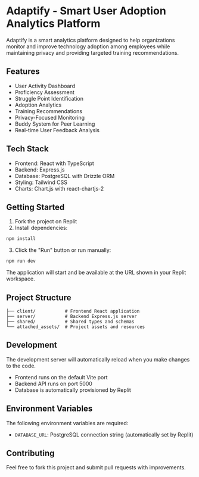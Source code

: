 
# Adaptify - Smart User Adoption Analytics Platform

Adaptify is a smart analytics platform designed to help organizations monitor and improve technology adoption among employees while maintaining privacy and providing targeted training recommendations.

## Features

- User Activity Dashboard
- Proficiency Assessment
- Struggle Point Identification
- Adoption Analytics
- Training Recommendations
- Privacy-Focused Monitoring
- Buddy System for Peer Learning
- Real-time User Feedback Analysis

## Tech Stack

- Frontend: React with TypeScript
- Backend: Express.js
- Database: PostgreSQL with Drizzle ORM
- Styling: Tailwind CSS
- Charts: Chart.js with react-chartjs-2

## Getting Started

1. Fork the project on Replit
2. Install dependencies:
```bash
npm install
```

3. Click the "Run" button or run manually:
```bash
npm run dev
```

The application will start and be available at the URL shown in your Replit workspace.

## Project Structure

```
├── client/           # Frontend React application
├── server/           # Backend Express.js server
├── shared/           # Shared types and schemas
└── attached_assets/  # Project assets and resources
```

## Development

The development server will automatically reload when you make changes to the code.

- Frontend runs on the default Vite port
- Backend API runs on port 5000
- Database is automatically provisioned by Replit

## Environment Variables

The following environment variables are required:
- `DATABASE_URL`: PostgreSQL connection string (automatically set by Replit)

## Contributing

Feel free to fork this project and submit pull requests with improvements.
